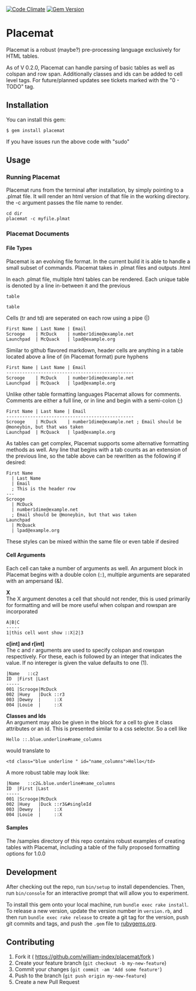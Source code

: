 [![Code Climate](https://codeclimate.com/github/william-index/placemat/badges/gpa.svg)](https://codeclimate.com/github/william-index/placemat)
[![Gem Version](https://badge.fury.io/rb/placemat.svg)](http://badge.fury.io/rb/placemat)
# Placemat

Placemat is a robust (maybe?) pre-processing language exclusively for HTML tables.

As of V 0.2.0, Placemat can handle parsing of basic tables as well as colspan and row span. Additionally classes and ids can be added to cell level tags. For future/planned updates see tickets marked with the "0 - TODO" tag.

## Installation

You can install this gem:

    $ gem install placemat

If you have issues run the above code with "sudo"

## Usage

### Running Placemat
Placemat runs from the terminal after installation, by simply pointing to a .plmat file. It will render an html version of that file in the working directory. the
  -c
argument passes the file name to render.

```
cd dir
placemat -c myfile.plmat
```

### Placemat Documents

#### File Types
Placemat is an evolving file format. In the current build it is able to handle a small subset of commands. Placemat takes in .plmat files and outputs .html

In each .plmat file, multiple html tables can be rendered. Each unique table is denoted by a line in-between it and the previous

```
table

table
```

Cells (tr and td) are seperated on each row using a pipe (|)

```
First Name | Last Name | Email
Scrooge    | McDuck    | number1dime@example.net
Launchpad  | McQuack   | lpad@example.org
```

Similar to github flavored markdown, header cells are anything in a table located above a line of (in Placemat format) pure hyphens

```
First Name | Last Name | Email
------------------------------------------------
Scrooge    | McDuck    | number1dime@example.net
Launchpad  | McQuack   | lpad@example.org
```

Unlike other table formatting languages Placemat allows for comments.  
Comments are either a full line, or in line and begin with a semi-colon (;)

```
First Name | Last Name | Email
------------------------------------------------
Scrooge    | McDuck    | number1dime@example.net ; Email should be @moneybin, but that was taken
Launchpad  | McQuack   | lpad@example.org
```

As tables can get complex, Placemat supports some alternative formatting methods as well. Any line that begins with a tab counts as an extension of the previous line, so the table above can be rewritten as the following if desired:

```
First Name
  | Last Name
  | Email
  ; This is the header row
---
Scrooge
  | McDuck
  | number1dime@example.net
  ; Email should be @moneybin, but that was taken
Launchpad  
  | McQuack
  | lpad@example.org
```

These styles can be mixed within the same file or even table if desired

#### Cell Arguments
Each cell can take a number of arguments as well. An argument block in Placemat begins with a double colon (::), multiple arguments are separated with an ampersand (&).

**X**  
The X argument denotes a cell that should not render, this is used primarily for formatting and will be more useful when colspan and rowspan are incorporated

```
A|B|C
-----
1|this cell wont show ::X|2|3

```

**c[int] and r[int]**  
The c and r arguments are used to specify colspan and rowspan respectively. For these, each is followed by an integer that indicates the value. If no intereger is given the value defaults to one (1).

```
|Name   ::c2
ID  |First |Last
-----
001 |Scrooge|McDuck
002 |Huey   |Duck ::r3
003 |Dewey  |     ::X
004 |Louie  |     ::X

```

**Classes and Ids**  
An argument may also be given in the block for a cell to give it
class attributes or an id. This is presented similar to a css selector.
So a cell like
```
Hello ::.blue.underline#name_columns
```
would translate to  
```
<td class="blue underline " id="name_columns">Hello</td>
```
A more robust table may look like:

```
|Name   ::c2&.blue.underline#name_columns
ID  |First |Last
-----
001 |Scrooge|McDuck
002 |Huey   |Duck ::r3&#singleId
003 |Dewey  |     ::X
004 |Louie  |     ::X
```


#### Samples
The /samples directory of this repo contains robust examples of creating tables with Placemat, including a table of the fully proposed formatting options for 1.0.0


## Development

After checking out the repo, run `bin/setup` to install dependencies. Then, run `bin/console` for an interactive prompt that will allow you to experiment.

To install this gem onto your local machine, run `bundle exec rake install`. To release a new version, update the version number in `version.rb`, and then run `bundle exec rake release` to create a git tag for the version, push git commits and tags, and push the `.gem` file to [rubygems.org](https://rubygems.org).

## Contributing

1. Fork it ( https://github.com/william-index/placemat/fork )
2. Create your feature branch (`git checkout -b my-new-feature`)
3. Commit your changes (`git commit -am 'Add some feature'`)
4. Push to the branch (`git push origin my-new-feature`)
5. Create a new Pull Request

